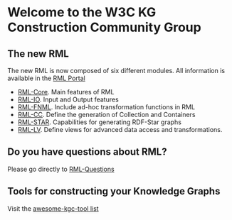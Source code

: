 # Welcome to the W3C KG Construction Community Group


## The new RML

The new RML is now composed of six different modules. All information is available in the [RML Portal](https://w3id.org/rml/portal)

- [RML-Core](w3id.org/rml/core/spec). Main features of RML
- [RML-IO](w3id.org/rml/io/spec). Input and Output features
- [RML-FNML](w3id.org/rml/fnml/spec). Include ad-hoc transformation functions in RML
- [RML-CC](w3id.org/rml/cc/spec). Define the generation of Collection and Containers
- [RML-STAR](w3id.org/rml/star/spec). Capabilities for generating RDF-Star graphs
- [RML-LV](https://github.com/kg-construct/rml-lv). Define views for advanced data access and transformations.

## Do you have questions about RML?

Please go directly to [RML-Questions](https://github.com/kg-construct/rml-questions/discussions)

## Tools for constructing your Knowledge Graphs

Visit the [awesome-kgc-tool list](https://github.com/kg-construct/awesome-kgc-tools)
